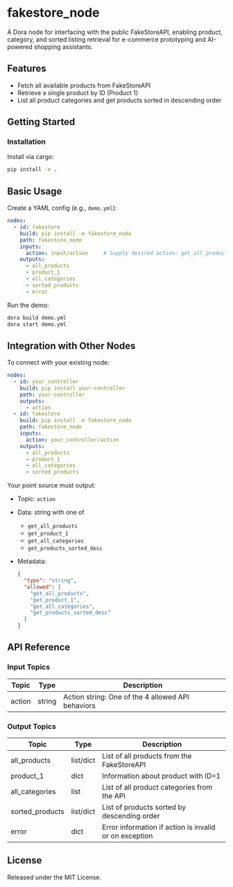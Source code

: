 # fakestore_node

A Dora node for interfacing with the public FakeStoreAPI, enabling product, category, and sorted listing retrieval for e-commerce prototyping and AI-powered shopping assistants.

## Features
- Fetch all available products from FakeStoreAPI
- Retrieve a single product by ID (Product 1)
- List all product categories and get products sorted in descending order

## Getting Started

### Installation
Install via cargo:
```bash
pip install -e .
```

## Basic Usage

Create a YAML config (e.g., `demo.yml`):

```yaml
nodes:
  - id: fakestore
    build: pip install -e fakestore_node
    path: fakestore_node
    inputs:
      action: input/action     # Supply desired action: get_all_products, get_product_1, etc.
    outputs:
      - all_products
      - product_1
      - all_categories
      - sorted_products
      - error
```

Run the demo:

```bash
dora build demo.yml
dora start demo.yml
```

## Integration with Other Nodes

To connect with your existing node:

```yaml
nodes:
  - id: your_controller
    build: pip install your-controller
    path: your-controller
    outputs:
      - action
  - id: fakestore
    build: pip install -e fakestore_node
    path: fakestore_node
    inputs:
      action: your_controller/action
    outputs:
      - all_products
      - product_1
      - all_categories
      - sorted_products
```

Your point source must output:

* Topic: `action`
* Data: string with one of
    - `get_all_products`
    - `get_product_1`
    - `get_all_categories`
    - `get_products_sorted_desc`
* Metadata:

  ```json
  {
    "type": "string",
    "allowed": [
      "get_all_products",
      "get_product_1",
      "get_all_categories",
      "get_products_sorted_desc"
    ]
  }
  ```

## API Reference

### Input Topics

| Topic   | Type   | Description                                        |
| ------- | ------ | -------------------------------------------------- |
| action  | string | Action string: One of the 4 allowed API behaviors  |

### Output Topics

| Topic           | Type        | Description                                             |
| --------------  | ---------- | ------------------------------------------------------- |
| all_products    | list/dict   | List of all products from the FakeStoreAPI              |
| product_1       | dict        | Information about product with ID=1                     |
| all_categories  | list        | List of all product categories from the API             |
| sorted_products | list/dict   | List of products sorted by descending order             |
| error           | dict        | Error information if action is invalid or on exception  |

## License

Released under the MIT License.
